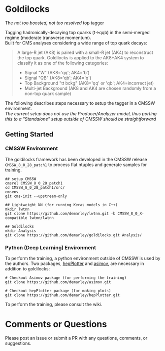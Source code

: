 # Goldilocks
The _not too boosted, not too resolved_ top tagger

Tagging hadronically-decaying top quarks (t->qqb) in the semi-merged regime (moderate transverse momentum).  
Built for CMS analyses considering a wide range of top quark decays:  
> A large-R jet (AK8) is paired with a small-R jet (AK4) to reconstruct the top quark.
> Goldilocks is applied to the AK8+AK4 system to classify it as one of the following categories:
> - Signal "W" (AK8='qq'; AK4='b')
> - Signal "QB" (AK8='qb'; AK4='q')
> - Top Background "tt bckg" (AK8='qq' or 'qb'; AK4=incorrect jet)
> - Multi-jet Background (AK8 and AK4 are chosen randomly from a non-top quark sample)


The following describes steps necessary to setup the tagger in a CMSSW environment.  
_The current setup does not use the Producer/Analyzer model, thus porting this to a "Standalone" setup outside of CMSSW should be straightforward_

## Getting Started

### CMSSW Environment
The goldilocks framework has been developed in the CMSSW release `CMSSW_8_0_28_patch1` to process flat ntuples and generate samples for training.

```
## setup CMSSW
cmsrel CMSSW_8_0_28_patch1
cd CMSSW_8_0_28_patch1/src/
cmsenv
git cms-init --upstream-only

## Lightweight NN (for running Keras models in C++)
mkdir lwtnn
git clone https://github.com/demarley/lwtnn.git -b CMSSW_8_0_X-compatible lwtnn/lwtnn

## Goldilocks
mkdir Analysis
git clone https://github.com/demarley/goldilocks.git Analysis/
```

### Python (Deep Learning) Environment

To perform the training, a python environment outside of CMSSW is used by the authors.
Two packages, 
[hepPlotter](https://github.com/demarley/hepPlotter) and [asimov](https://github.com/demarley/asimov), 
are necessary in addition to goldilocks:

```
# Checkout Asimov package (for performing the training)
git clone https://github.com/demarley/asimov.git

# Checkout hepPlotter package (for making plots)
git clone https://github.com/demarley/hepPlotter.git
```

To perform the training, please consult the wiki.


# Comments or Questions
Please post an issue or submit a PR with any questions, comments, or suggestions.
